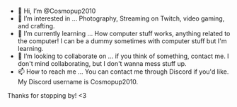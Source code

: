 - 👋 Hi, I’m @Cosmopup2010
- 👀 I’m interested in ... Photography, Streaming on Twitch, video gaming, and crafting.
- 🌱 I’m currently learning ... How computer stuff works, anything related to the computer! I can be a dummy sometimes with computer stuff but I'm learning.
- 💞️ I’m looking to collaborate on ... if you think of something, contact me. I don't mind collaborating, but I don't wanna mess stuff up.
- 📫 How to reach me ... You can contact me through Discord if you'd like. My Discord username is Cosmopup2010. 

Thanks for stopping by! <3 
<!---
Cosmopup2010/Cosmopup2010 is a ✨ special ✨ repository because its `README.md` (this file) appears on your GitHub profile.
You can click the Preview link to take a look at your changes.
--->
